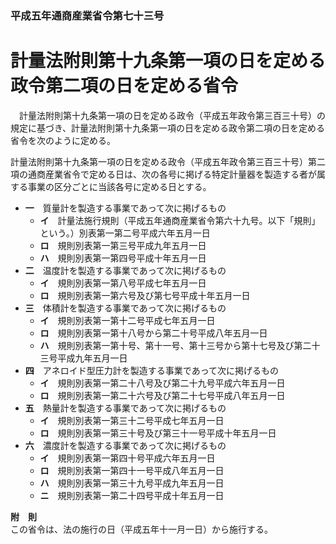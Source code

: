### 平成五年通商産業省令第七十三号  
# 計量法附則第十九条第一項の日を定める政令第二項の日を定める省令  
　計量法附則第十九条第一項の日を定める政令（平成五年政令第三百三十号）の規定に基づき、計量法附則第十九条第一項の日を定める政令第二項の日を定める省令を次のように定める。  
  
計量法附則第十九条第一項の日を定める政令（平成五年政令第三百三十号）第二項の通商産業省令で定める日は、次の各号に掲げる特定計量器を製造する者が属する事業の区分ごとに当該各号に定める日とする。  
* **一**　質量計を製造する事業であって次に掲げるもの  
	* **イ**　計量法施行規則（平成五年通商産業省令第六十九号。以下「規則」という。）別表第一第二号平成六年五月一日  
	* **ロ**　規則別表第一第三号平成九年五月一日  
	* **ハ**　規則別表第一第四号平成十年五月一日  
* **二**　温度計を製造する事業であって次に掲げるもの  
	* **イ**　規則別表第一第八号平成七年五月一日  
	* **ロ**　規則別表第一第六号及び第七号平成十年五月一日  
* **三**　体積計を製造する事業であって次に掲げるもの  
	* **イ**　規則別表第一第十二号平成七年五月一日  
	* **ロ**　規則別表第一第十八号から第二十号平成八年五月一日  
	* **ハ**　規則別表第一第十号、第十一号、第十三号から第十七号及び第二十三号平成九年五月一日  
* **四**　アネロイド型圧力計を製造する事業であって次に掲げるもの  
	* **イ**　規則別表第一第二十八号及び第二十九号平成六年五月一日  
	* **ロ**　規則別表第一第二十六号及び第二十七号平成八年五月一日  
* **五**　熱量計を製造する事業であって次に掲げるもの  
	* **イ**　規則別表第一第三十二号平成七年五月一日  
	* **ロ**　規則別表第一第三十号及び第三十一号平成十年五月一日  
* **六**　濃度計を製造する事業であって次に掲げるもの  
	* **イ**　規則別表第一第四十号平成六年五月一日  
	* **ロ**　規則別表第一第四十一号平成八年五月一日  
	* **ハ**　規則別表第一第三十九号平成九年五月一日  
	* **ニ**　規則別表第一第二十四号平成十年五月一日  
  
**附　則**  
この省令は、法の施行の日（平成五年十一月一日）から施行する。  
  
